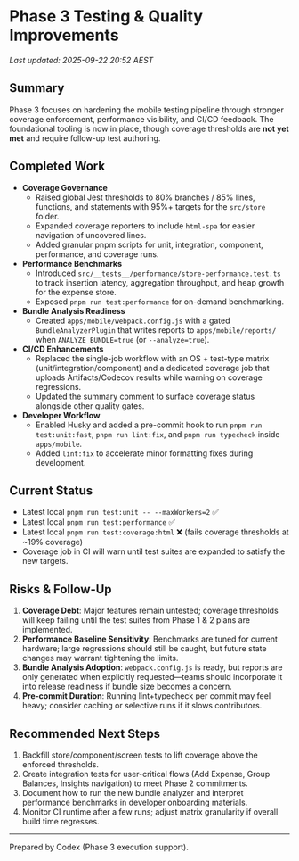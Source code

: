 # Phase 3 Testing & Quality Improvements

_Last updated: 2025-09-22 20:52 AEST_

## Summary
Phase 3 focuses on hardening the mobile testing pipeline through stronger coverage enforcement, performance visibility, and CI/CD feedback. The foundational tooling is now in place, though coverage thresholds are **not yet met** and require follow-up test authoring.

## Completed Work
- **Coverage Governance**
  - Raised global Jest thresholds to 80% branches / 85% lines, functions, and statements with 95%+ targets for the `src/store` folder.
  - Expanded coverage reporters to include `html-spa` for easier navigation of uncovered lines.
  - Added granular pnpm scripts for unit, integration, component, performance, and coverage runs.
- **Performance Benchmarks**
  - Introduced `src/__tests__/performance/store-performance.test.ts` to track insertion latency, aggregation throughput, and heap growth for the expense store.
  - Exposed `pnpm run test:performance` for on-demand benchmarking.
- **Bundle Analysis Readiness**
  - Created `apps/mobile/webpack.config.js` with a gated `BundleAnalyzerPlugin` that writes reports to `apps/mobile/reports/` when `ANALYZE_BUNDLE=true` (or `--analyze=true`).
- **CI/CD Enhancements**
  - Replaced the single-job workflow with an OS + test-type matrix (unit/integration/component) and a dedicated coverage job that uploads Artifacts/Codecov results while warning on coverage regressions.
  - Updated the summary comment to surface coverage status alongside other quality gates.
- **Developer Workflow**
  - Enabled Husky and added a pre-commit hook to run `pnpm run test:unit:fast`, `pnpm run lint:fix`, and `pnpm run typecheck` inside `apps/mobile`.
  - Added `lint:fix` to accelerate minor formatting fixes during development.

## Current Status
- Latest local `pnpm run test:unit -- --maxWorkers=2` ✅
- Latest local `pnpm run test:performance` ✅
- Latest local `pnpm run test:coverage:html` ❌ (fails coverage thresholds at ~19% coverage)
- Coverage job in CI will warn until test suites are expanded to satisfy the new targets.

## Risks & Follow-Up
1. **Coverage Debt**: Major features remain untested; coverage thresholds will keep failing until the test suites from Phase 1 & 2 plans are implemented.
2. **Performance Baseline Sensitivity**: Benchmarks are tuned for current hardware; large regressions should still be caught, but future state changes may warrant tightening the limits.
3. **Bundle Analysis Adoption**: `webpack.config.js` is ready, but reports are only generated when explicitly requested—teams should incorporate it into release readiness if bundle size becomes a concern.
4. **Pre-commit Duration**: Running lint+typecheck per commit may feel heavy; consider caching or selective runs if it slows contributors.

## Recommended Next Steps
1. Backfill store/component/screen tests to lift coverage above the enforced thresholds.
2. Create integration tests for user-critical flows (Add Expense, Group Balances, Insights navigation) to meet Phase 2 commitments.
3. Document how to run the new bundle analyzer and interpret performance benchmarks in developer onboarding materials.
4. Monitor CI runtime after a few runs; adjust matrix granularity if overall build time regresses.

---
Prepared by Codex (Phase 3 execution support).
